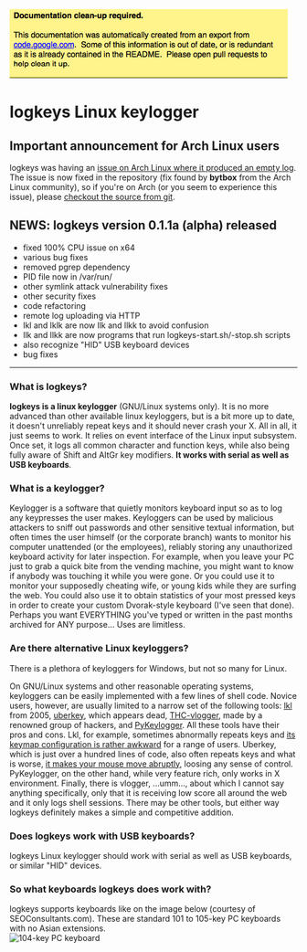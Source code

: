 ![warning](./docs_warning.png)

# logkeys Linux keylogger #

## Important announcement for Arch Linux users ##

logkeys was having an [issue on Arch Linux where it produced an empty log](http://code.google.com/p/logkeys/issues/detail?id=60). The issue is now fixed in the repository (fix found by **bytbox** from the Arch Linux community), so if you're on Arch (or you seem to experience this issue), please [checkout the source from git](http://code.google.com/p/logkeys/source/checkout).

## NEWS: logkeys version 0.1.1a (alpha) released ##
  * fixed 100% CPU issue on x64
  * various bug fixes
  * removed pgrep dependency
  * PID file now in /var/run/
  * other symlink attack vulnerability fixes
  * other security fixes
  * code refactoring
  * remote log uploading via HTTP
  * lkl and lklk are now llk and llkk to avoid confusion
  * llk and llkk are now programs that run logkeys-start.sh/-stop.sh scripts
  * also recognize "HID" USB keyboard devices
  * bug fixes

---

### What is logkeys? ###

**logkeys is a linux keylogger** (GNU/Linux systems only). It is no more advanced than other available linux keyloggers, but is a bit more up to date, it doesn't unreliably repeat keys and it should never crash your X. All in all, it just seems to work. It relies on event interface of the Linux input subsystem. Once set, it logs all common character and function keys, while also being fully aware of Shift and AltGr key modifiers. **It works with serial as well as USB keyboards**.

### What is a keylogger? ###

Keylogger is a software that quietly monitors keyboard input so as to
log any keypresses the user makes. Keyloggers can be used by malicious
attackers to sniff out passwords and other sensitive textual
information, but often times the user himself (or the corporate
branch) wants to monitor his computer unattended (or the employees),
reliably storing any unauthorized keyboard activity for later
inspection. For example, when you leave your PC just to grab a quick
bite from the vending machine, you might want to know if anybody was
touching it while you were gone. Or you could use it to monitor your
supposedly cheating wife, or young kids while they are surfing the
web. You could also use it to obtain statistics of your most pressed
keys in order to create your custom Dvorak-style keyboard (I've seen
that done). Perhaps you want EVERYTHING you've typed or written in the
past months archived for ANY purpose... Uses are limitless.

### Are there alternative Linux keyloggers? ###

There is a plethora of keyloggers for Windows, but not so many for Linux.

On GNU/Linux systems and other reasonable operating systems, keyloggers can be easily implemented with a few lines of shell code. Novice users, however, are usually limited to a narrow set of the following tools: [lkl](http://sourceforge.net/projects/lkl/) from 2005, [uberkey](http://gnu.ethz.ch/linuks.mine.nu/uberkey/), which appears dead, [THC-vlogger](http://freeworld.thc.org/releases.php?q=vlogger), made by a renowned group of hackers, and [PyKeylogger](http://pykeylogger.sourceforge.net/). All these tools have their pros and cons. Lkl, for example, sometimes abnormally repeats keys and [its keymap configuration is rather awkward](http://www.google.com/search?q=lkl+keymap) for a range of users. Uberkey, which is just over a hundred lines of code, also often repeats keys and what is worse, [it makes your mouse move abruptly](http://www.google.com/search?q=uberkey+mouse+problem), loosing any sense of control. PyKeylogger, on the other hand, while very feature rich, only works in X environment. Finally, there is vlogger, ...umm..., about which I cannot say anything specifically, only that it is receiving low score all around the web and it only logs shell sessions. There may be other tools, but either way logkeys definitely makes a simple and competitive addition.

### Does logkeys work with USB keyboards? ###

logkeys Linux keylogger should work with serial as well as USB keyboards, or similar "HID" devices.

### So what keyboards logkeys does work with? ###

logkeys supports keyboards like on the image below (courtesy of SEOConsultants.com). These are standard 101 to 105-key PC keyboards with no Asian extensions.<br />
<img src='http://wiki.logkeys.googlecode.com/git/images/keyboard.png' alt='104-key PC keyboard' />

